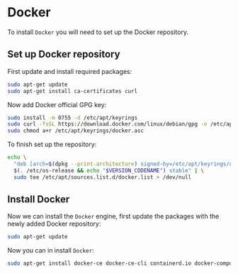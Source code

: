 # Docker

To install `Docker` you will need to set up the Docker repository.

## Set up Docker repository

First update and install required packages:

```sh
sudo apt-get update
sudo apt-get install ca-certificates curl
```

Now add Docker official GPG key:

```sh
sudo install -m 0755 -d /etc/apt/keyrings
sudo curl -fsSL https://download.docker.com/linux/debian/gpg -o /etc/apt/keyrings/docker.asc
sudo chmod a+r /etc/apt/keyrings/docker.asc
```

To finish set up the repository:

```sh
echo \
  "deb [arch=$(dpkg --print-architecture) signed-by=/etc/apt/keyrings/docker.asc] https://download.docker.com/linux/debian \
  $(. /etc/os-release && echo "$VERSION_CODENAME") stable" | \
  sudo tee /etc/apt/sources.list.d/docker.list > /dev/null
```

## Install Docker

Now we can install the `Docker` engine, first update the packages with the newly added Docker repository:

```sh
sudo apt-get update
```

Now you can in install `Docker`:

```sh
sudo apt-get install docker-ce docker-ce-cli containerd.io docker-compose-plugin
```
